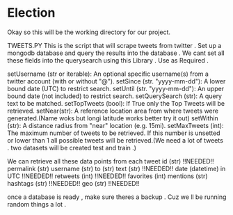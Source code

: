 # Election
Okay so this will be the working directory for our project. 

TWEETS.PY
This is the script that will scrape tweets from twitter . 
Set up a mongodb database and query the results into the database .
We cant set all these fields into the querysearch using this Library . Use as Required . 

setUsername (str or iterable): An optional specific username(s) from a twitter account (with or without "@").
setSince (str. "yyyy-mm-dd"): A lower bound date (UTC) to restrict search.
setUntil (str. "yyyy-mm-dd"): An upper bound date (not included) to restrict search.
setQuerySearch (str): A query text to be matched.
setTopTweets (bool): If True only the Top Tweets will be retrieved.
setNear(str): A reference location area from where tweets were generated.(Name woks but longi latitude works better try it out)
setWithin (str): A distance radius from "near" location (e.g. 15mi).
setMaxTweets (int): The maximum number of tweets to be retrieved. If this number is unsetted or lower than 1 all possible tweets will be retrieved.(We need a lot of tweets . two datasets will be created test and train .)

We can retrieve all these data points from each tweet
id (str)  !!NEEDED!!
permalink (str)
username (str)
to (str)
text (str) !!NEEDED!!
date (datetime) in UTC !!NEEDED!!
retweets (int) !!NEEDED!!
favorites (int) 
mentions (str) 
hashtags (str) !!NEEDED!!
geo (str) !!NEEDED!!

once a database is ready , make sure theres a backup . Cuz we ll be running random things a lot . 
